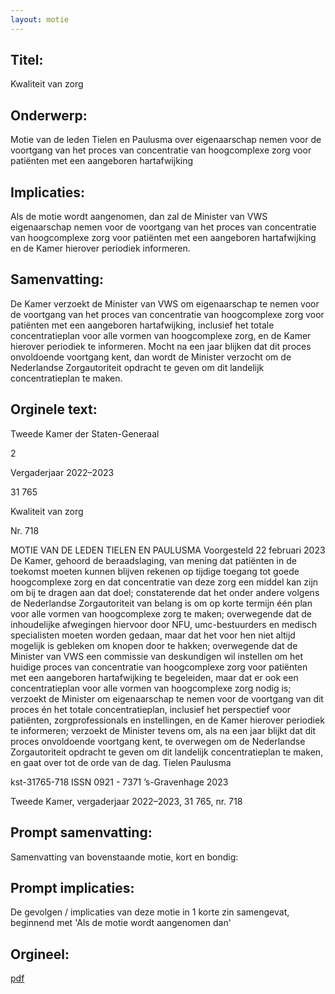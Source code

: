 ```yaml
---
layout: motie
---
```

## Titel:
Kwaliteit van zorg 
## Onderwerp:
Motie van de leden Tielen en Paulusma over eigenaarschap nemen voor de voortgang van het proces van concentratie van hoogcomplexe zorg voor patiënten met een aangeboren hartafwijking
## Implicaties:

Als de motie wordt aangenomen, dan zal de Minister van VWS eigenaarschap nemen voor de voortgang van het proces van concentratie van hoogcomplexe zorg voor patiënten met een aangeboren hartafwijking en de Kamer hierover periodiek informeren.
## Samenvatting:

De Kamer verzoekt de Minister van VWS om eigenaarschap te nemen voor de voortgang van het proces van concentratie van hoogcomplexe zorg voor patiënten met een aangeboren hartafwijking, inclusief het totale concentratieplan voor alle vormen van hoogcomplexe zorg, en de Kamer hierover periodiek te informeren. Mocht na een jaar blijken dat dit proces onvoldoende voortgang kent, dan wordt de Minister verzocht om de Nederlandse Zorgautoriteit opdracht te geven om dit landelijk concentratieplan te maken.
## Orginele text:


Tweede Kamer der Staten-Generaal

2

Vergaderjaar 2022–2023

31 765

Kwaliteit van zorg

Nr. 718

MOTIE VAN DE LEDEN TIELEN EN PAULUSMA
Voorgesteld 22 februari 2023
De Kamer,
gehoord de beraadslaging,
van mening dat patiënten in de toekomst moeten kunnen blijven rekenen
op tijdige toegang tot goede hoogcomplexe zorg en dat concentratie van
deze zorg een middel kan zijn om bij te dragen aan dat doel;
constaterende dat het onder andere volgens de Nederlandse Zorgautoriteit van belang is om op korte termijn één plan voor alle vormen van
hoogcomplexe zorg te maken;
overwegende dat de inhoudelijke afwegingen hiervoor door NFU,
umc-bestuurders en medisch specialisten moeten worden gedaan, maar
dat het voor hen niet altijd mogelijk is gebleken om knopen door te
hakken;
overwegende dat de Minister van VWS een commissie van deskundigen
wil instellen om het huidige proces van concentratie van hoogcomplexe
zorg voor patiënten met een aangeboren hartafwijking te begeleiden,
maar dat er ook een concentratieplan voor alle vormen van hoogcomplexe zorg nodig is;
verzoekt de Minister om eigenaarschap te nemen voor de voortgang van
dit proces én het totale concentratieplan, inclusief het perspectief voor
patiënten, zorgprofessionals en instellingen, en de Kamer hierover
periodiek te informeren;
verzoekt de Minister tevens om, als na een jaar blijkt dat dit proces
onvoldoende voortgang kent, te overwegen om de Nederlandse Zorgautoriteit opdracht te geven om dit landelijk concentratieplan te maken,
en gaat over tot de orde van de dag.
Tielen
Paulusma

kst-31765-718
ISSN 0921 - 7371
’s-Gravenhage 2023

Tweede Kamer, vergaderjaar 2022–2023, 31 765, nr. 718


## Prompt samenvatting:
Samenvatting van bovenstaande motie, kort en bondig:


## Prompt implicaties:
De gevolgen / implicaties van deze motie in 1 korte zin samengevat, beginnend met 'Als de motie wordt aangenomen dan' 

## Orgineel:
[pdf](https://gegevensmagazijn.tweedekamer.nl/OData/v4/2.0/Document(84d9b3f5-2d35-46b3-94dc-4b5f70470f96)/resource)
